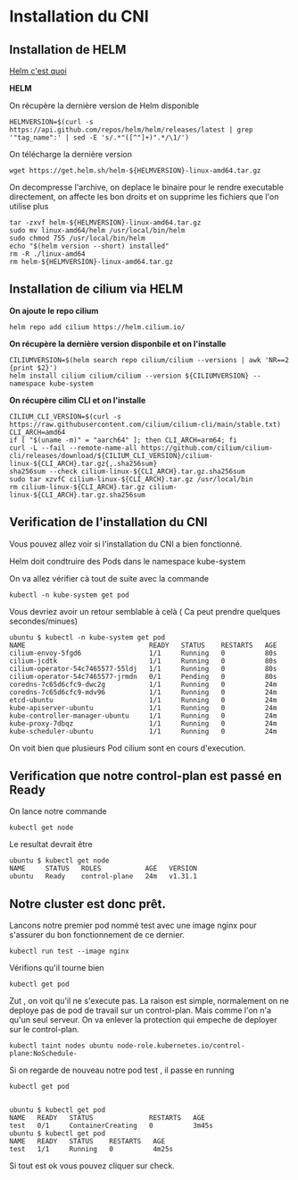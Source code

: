 # Installation du CNI

## Installation de HELM 


[Helm c'est quoi](https://github.com/RomainValmo/killersh/tree/main/About_Kubernetes/Helm.md)

**HELM**

On récupère la dernière version de Helm disponible 


`HELMVERSION=$(curl -s https://api.github.com/repos/helm/helm/releases/latest | grep '"tag_name":' | sed -E 's/.*"([^"]+)".*/\1/') `

On télécharge la dernière version

`wget https://get.helm.sh/helm-${HELMVERSION}-linux-amd64.tar.gz`

On decompresse l'archive, on deplace le binaire pour le rendre executable directement, on affecte les bon droits et on supprime les fichiers que l'on utilise plus

```
tar -zxvf helm-${HELMVERSION}-linux-amd64.tar.gz
sudo mv linux-amd64/helm /usr/local/bin/helm
sudo chmod 755 /usr/local/bin/helm
echo "$(helm version --short) installed"
rm -R ./linux-amd64
rm helm-${HELMVERSION}-linux-amd64.tar.gz
```

## Installation de cilium via HELM 

**On ajoute le repo cilium**

`helm repo add cilium https://helm.cilium.io/`

**On récupère la dernière version disponbile et on l'installe**

```
CILIUMVERSION=$(helm search repo cilium/cilium --versions | awk 'NR==2 {print $2}')
helm install cilium cilium/cilium --version ${CILIUMVERSION} --namespace kube-system
```

**On récupère cilim CLI et on l'installe**

```
CILIUM_CLI_VERSION=$(curl -s https://raw.githubusercontent.com/cilium/cilium-cli/main/stable.txt)
CLI_ARCH=amd64
if [ "$(uname -m)" = "aarch64" ]; then CLI_ARCH=arm64; fi
curl -L --fail --remote-name-all https://github.com/cilium/cilium-cli/releases/download/${CILIUM_CLI_VERSION}/cilium-linux-${CLI_ARCH}.tar.gz{,.sha256sum}
sha256sum --check cilium-linux-${CLI_ARCH}.tar.gz.sha256sum
sudo tar xzvfC cilium-linux-${CLI_ARCH}.tar.gz /usr/local/bin
rm cilium-linux-${CLI_ARCH}.tar.gz cilium-linux-${CLI_ARCH}.tar.gz.sha256sum
```

## Verification de l'installation du CNI 

Vous pouvez allez voir si l'installation du CNI a bien fonctionné. 

Helm doit condtruire des Pods dans le namespace kube-system 

On va allez vérifier cà tout de suite avec la commande 

`kubectl -n kube-system get pod`

Vous devriez avoir un retour semblable à celà ( Ca peut prendre quelques secondes/minues)

```
ubuntu $ kubectl -n kube-system get pod
NAME                               READY   STATUS    RESTARTS   AGE
cilium-envoy-5fgd6                 1/1     Running   0          80s
cilium-jcdtk                       1/1     Running   0          80s
cilium-operator-54c7465577-55ldj   1/1     Running   0          80s
cilium-operator-54c7465577-jrmdn   0/1     Pending   0          80s
coredns-7c65d6cfc9-dwc2g           1/1     Running   0          24m
coredns-7c65d6cfc9-mdv96           1/1     Running   0          24m
etcd-ubuntu                        1/1     Running   0          24m
kube-apiserver-ubuntu              1/1     Running   0          24m
kube-controller-manager-ubuntu     1/1     Running   0          24m
kube-proxy-7dbqz                   1/1     Running   0          24m
kube-scheduler-ubuntu              1/1     Running   0          24m
```

On voit bien que plusieurs Pod cilium sont en cours d'execution. 

## Verification que notre control-plan est passé en Ready 

On lance notre commande 

`kubectl get node`

Le resultat devrait être 

```
ubuntu $ kubectl get node
NAME     STATUS   ROLES           AGE   VERSION
ubuntu   Ready    control-plane   24m   v1.31.1
```

## Notre cluster est donc prêt. 

Lancons notre premier pod nommé test avec une image nginx pour s'assurer du bon fonctionnement de ce dernier. 

`kubectl run test --image nginx`

Vérifions qu'il tourne bien

`kubectl get pod`

Zut , on voit qu'il ne s'execute pas. La raison est simple, normalement on ne deploye pas de pod de travail sur un control-plan. Mais comme l'on n'a qu'un seul serveur. On va enlever la protection qui empeche de deployer sur le control-plan.

`kubectl taint nodes ubuntu node-role.kubernetes.io/control-plane:NoSchedule-`

Si on regarde de nouveau notre pod test , il passe en running 

`kubectl get pod`

```

ubuntu $ kubectl get pod
NAME   READY   STATUS              RESTARTS   AGE
test   0/1     ContainerCreating   0          3m45s
ubuntu $ kubectl get pod
NAME   READY   STATUS    RESTARTS   AGE
test   1/1     Running   0          4m25s

```



Si tout est ok vous pouvez cliquer sur check. 


